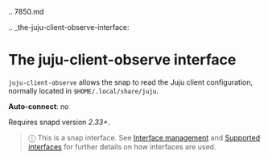 .. 7850.md

.. _the-juju-client-observe-interface:

# The juju-client-observe interface

`juju-client-observe` allows the snap to read the Juju client configuration, normally located in  `$HOME/.local/share/juju`.

**Auto-connect**: no

Requires snapd version _2.33+_.

> ⓘ  This is a snap interface. See [Interface management](/t/interface-management/6154) and [Supported interfaces](/t/supported-interfaces/7744) for further details on how interfaces are used.